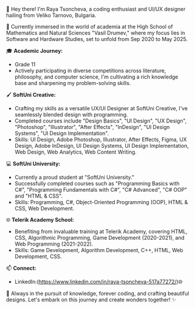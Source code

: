 👋 Hey there! I'm Raya Tsoncheva, a coding enthusiast and UI/UX designer hailing from Veliko Tarnovo, Bulgaria.

🏫 Currently immersed in the world of academia at the High School of Mathematics and Natural Sciences "Vasil Drumev," where my focus lies in Software and Hardware Studies, set to unfold from Sep 2020 to May 2025.

🎓 **Academic Journey:**
- Grade 11
- Actively participating in diverse competitions across literature, philosophy, and computer science, I'm cultivating a rich knowledge base and sharpening my problem-solving skills.

🖌️ **SoftUni Creative:**
- Crafting my skills as a versatile UX/UI Designer at SoftUni Creative, I've seamlessly blended design with programming.
- Completed courses include "Design Basics", "UI Design", "UX Design", "Photoshop", "Illustrator", "After Effects", "InDesign", "UI Design Systems", "UI Design Implementation".
- Skills: UI Design, Adobe Photoshop, Illustrator, After Effects, Figma, UX Design, Adobe InDesign, UI Design Systems, UI Design Implementation, Web Design, Web Analytics, Web Content Writing.

💻 **SoftUni University:**
- Currently a proud student at "SoftUni University."
- Successfully completed courses such as "Programming Basics with C#", "Programming Fundamentals with C#", "C# Advanced", "C# OOP" and "HTML & CSS".
- Skills: Programming, C#, Object-Oriented Programming (OOP), HTML & CSS, Web Development.

🌐 **Telerik Academy School:**
- Benefiting from invaluable training at Telerik Academy, covering HTML, CSS, Algorithmic Programming, Game Development (2020-2021), and Web Programming (2021-2022).
- Skills: Game Development, Algorithm Development, C++, HTML, Web Development, CSS.

📫 **Connect:**
- LinkedIn:(https://www.linkedin.com/in/raya-tsoncheva-517a77272/)🌐

🌱 Always in the pursuit of knowledge, forever coding, and crafting beautiful designs. Let's embark on this journey and create wonders together! ✨
